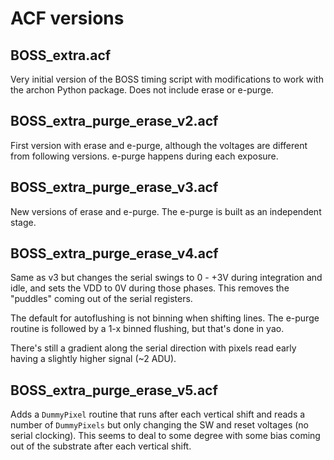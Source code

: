 # ACF versions

## BOSS_extra.acf

Very initial version of the BOSS timing script with modifications to work with the archon Python package. Does not include erase or e-purge.

## BOSS_extra_purge_erase_v2.acf

First version with erase and e-purge, although the voltages are different from following versions. e-purge happens during each exposure.

## BOSS_extra_purge_erase_v3.acf

New versions of erase and e-purge. The e-purge is built as an independent stage.

## BOSS_extra_purge_erase_v4.acf

Same as v3 but changes the serial swings to 0 - +3V during integration and idle, and sets the VDD to 0V during those phases. This removes the "puddles" coming out of the serial registers.

The default for autoflushing is not binning when shifting lines. The e-purge routine is followed by a 1-x binned flushing, but that's done in yao.

There's still a gradient along the serial direction with pixels read early having a slightly higher signal (~2 ADU).

## BOSS_extra_purge_erase_v5.acf

Adds a `DummyPixel` routine that runs after each vertical shift and reads a number of `DummyPixels` but only changing the SW and reset voltages (no serial clocking). This seems to deal to some degree with some bias coming out of the substrate after each vertical shift.
